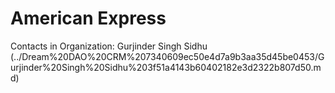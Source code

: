 # American Express

Contacts in Organization: Gurjinder Singh Sidhu (../Dream%20DAO%20CRM%207340609ec50e4d7a9b3aa35d45be0453/Gurjinder%20Singh%20Sidhu%203f51a4143b60402182e3d2322b807d50.md)